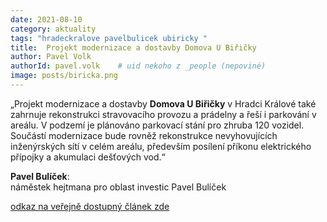```yaml
---
date: 2021-08-10
category: aktuality
tags: "hradeckralove pavelbulicek ubiricky "
title:  Projekt modernizace a dostavby Domova U Biřičky
author: Pavel Volk
authorId: pavel.volk    # uid nekoho z _people (nepoviné)
image: posts/biricka.png
---
```



 „Projekt modernizace a dostavby **Domova U Biřičky** v Hradci Králové také zahrnuje rekonstrukci stravovacího provozu a prádelny a řeší i parkování v areálu. V podzemí je plánováno parkovací stání pro zhruba 120 vozidel. Součástí modernizace bude rovněž rekonstrukce nevyhovujících inženýrských sítí v celém areálu, především posílení příkonu elektrického přípojky a akumulaci dešťových vod.“  

**Pavel Bulíček**:  
náměstek hejtmana pro oblast investic Pavel Bulíček  


[odkaz na veřejně dostupný článek zde](https://hradecka.drbna.cz/z-kraje/hradecko/10386-domov-u-biricky-ceka-rozsireni-a-modernizace-za-726-milionu-korun.html)
